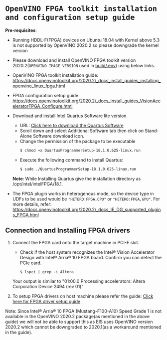 # `OpenVINO FPGA toolkit installation and configuration setup guide`

**Pre-requisites**:
   * Running HDDL-F(FPGA) devices on Ubuntu 18.04 with Kernel above 5.3 is not supported by OpenVINO 2020.2 so please downgrade the kernel version
   * Please download and install OpenVINO FPGA toolkit version 2020.2(`OPENVINO_IMAGE_VERSION` used in [build/.env](build/.env)) using below links.
   * OpenVINO FPGA toolkit installation guide: https://docs.openvinotoolkit.org/2020.2/_docs_install_guides_installing_openvino_linux_fpga.html
   * FPGA configuration setup guide: https://docs.openvinotoolkit.org/2020.2/_docs_install_guides_VisionAcceleratorFPGA_Configure.html

* Download and install Intel Quartus Software lite version.
   * URL: [Click here to download the Quartus Software](https://fpgasoftware.intel.com/18.1/?edition=lite&platform=linux)
   * Scroll down and select Additional Software tab then click on Stand-Alone Software download icon.
   * Change the permission of the package to be executable
     ```sh
     $ chmod +x QuartusProgrammerSetup-18.1.0.625-linux.run
     ```
   * Execute the following command to install Quartus:
     ```sh
     $ sudo ./QuartusProgrammerSetup-18.1.0.625-linux.run
     ```
    **Note**: While Installing Quartus give the installation directory as /opt/intel/intelFPGA/18.1.

* The FPGA plugin works in heterogenous mode, so the device type in UDFs to be used would be `"HETERO:FPGA,CPU"` or `"HETERO:FPGA,GPU"`. For more details, refer: https://docs.openvinotoolkit.org/2020.2/_docs_IE_DG_supported_plugins_FPGA.html

## Connection and Installing FPGA drivers

1. Connect the FPGA card onto the target machine in PCI-E slot.
   * Check if the host system recognizes the Intel® Vision Accelerator Design with Intel® Arria® 10 FPGA board. Confirm you can detect the PCIe card.

      ```
      $ lspci | grep -i Altera
      ```
    Your output is similar to "01:00.0 Processing accelerators: Altera Corporation Device 2494 (rev 01)"

2. To setup FPGA drivers on host machine please refer the guide: [Click here for FPGA driver setup guide](https://docs.openvinotoolkit.org/2020.2/_docs_install_guides_VisionAcceleratorFPGA_Configure.html)

Note: Since Intel® Arria® 10 FPGA (Mustang-F100-A10) Speed Grade 1 is not available in the OpenVINO 2020.2 package(as mentioned in the above guide) we will not be able to support this as EIS uses OpenVINO version 2020.2 which cannot be downgraded to 2020.1(as a workaround mentioned in the guide).

